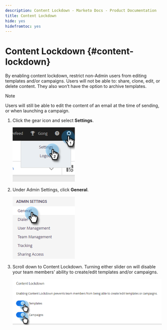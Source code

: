 ```yaml
---
description: Content Lockdown - Marketo Docs - Product Documentation
title: Content Lockdown
hide: yes
hidefromtoc: yes
---
```

# Content Lockdown {#content-lockdown}

By enabling content lockdown, restrict non-Admin users from editing templates and/or campaigns. Users will not be able to: share, clone, edit, or delete content. They also won’t have the option to archive templates.

>[!NOTE]
>
>Users will still be able to edit the content of an email at the time of sending, or when launching a campaign.

1. Click the gear icon and select **Settings**.

   ![](assets/content-lockdown-1.png)

1. Under Admin Settings, click **General**.

   ![](assets/content-lockdown-2.png)

1. Scroll down to Content Lockdown. Turning either slider on will disable your team members’ ability to create/edit templates and/or campaigns.

   ![](assets/content-lockdown-3.png)
